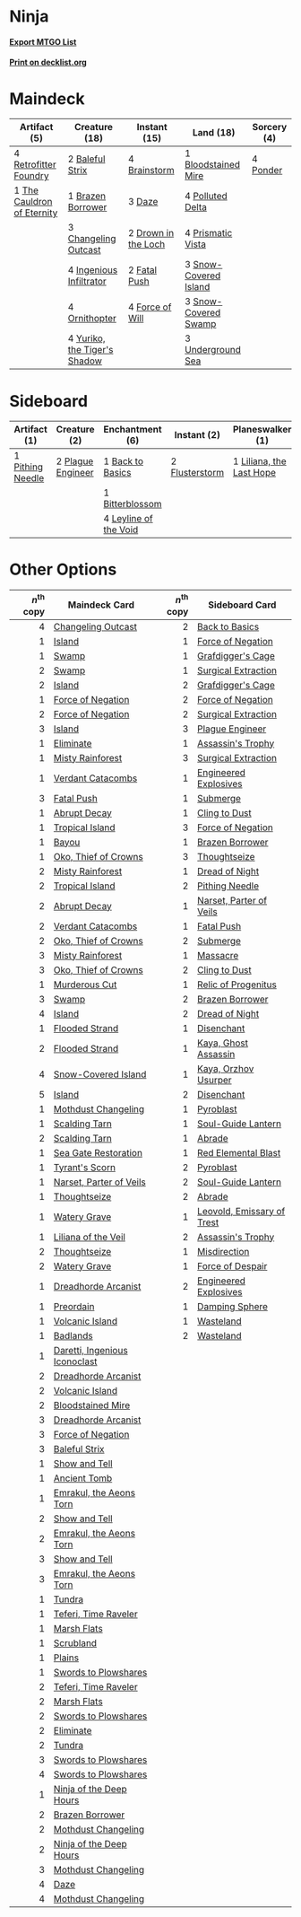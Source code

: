 # Ninja

#### [Export MTGO List](../collection/Ninja/Ninja.txt)
#### [Print on decklist.org](http://decklist.org/?deckmain=2%09Baleful%20Strix%0A1%09Bloodstained%20Mire%0A4%09Brainstorm%0A1%09Brazen%20Borrower%0A3%09Changeling%20Outcast%0A3%09Daze%0A2%09Drown%20in%20the%20Loch%0A2%09Fatal%20Push%0A4%09Force%20of%20Will%0A4%09Ingenious%20Infiltrator%0A4%09Ornithopter%0A4%09Polluted%20Delta%0A4%09Ponder%0A4%09Prismatic%20Vista%0A4%09Retrofitter%20Foundry%0A3%09Snow-Covered%20Island%0A3%09Snow-Covered%20Swamp%0A1%09The%20Cauldron%20of%20Eternity%0A3%09Underground%20Sea%0A4%09Yuriko,%20the%20Tiger's%20Shadow&deckside=1%09Back%20to%20Basics%0A1%09Bitterblossom%0A2%09Flusterstorm%0A4%09Leyline%20of%20the%20Void%0A1%09Liliana,%20the%20Last%20Hope%0A1%09Pithing%20Needle%0A2%09Plague%20Engineer%0A2%09Thoughtseize%0A1%09Toxic%20Deluge)
# Maindeck

|                                            Artifact (5)                                             |                                             Creature (18)                                             |                                         Instant (15)                                         |                                           Land (18)                                            |                                    Sorcery (4)                                    |
|-----------------------------------------------------------------------------------------------------|-------------------------------------------------------------------------------------------------------|----------------------------------------------------------------------------------------------|------------------------------------------------------------------------------------------------|-----------------------------------------------------------------------------------|
|4 [Retrofitter Foundry](http://gatherer.wizards.com/Pages/Card/Details.aspx?multiverseid=450658)     |2 [Baleful Strix](http://gatherer.wizards.com/Pages/Card/Details.aspx?multiverseid=376260)             |4 [Brainstorm](http://gatherer.wizards.com/Pages/Card/Details.aspx?multiverseid=3897)         |1 [Bloodstained Mire](http://gatherer.wizards.com/Pages/Card/Details.aspx?multiverseid=405094)  |4 [Ponder](http://gatherer.wizards.com/Pages/Card/Details.aspx?multiverseid=451051)|
|1 [The Cauldron of Eternity](http://gatherer.wizards.com/Pages/Card/Details.aspx?multiverseid=473044)|1 [Brazen Borrower](http://gatherer.wizards.com/Pages/Card/Details.aspx?multiverseid=473001)           |3 [Daze](http://gatherer.wizards.com/Pages/Card/Details.aspx?multiverseid=189255)             |4 [Polluted Delta](http://gatherer.wizards.com/Pages/Card/Details.aspx?multiverseid=405104)     |                                                                                   |
|                                                                                                     |3 [Changeling Outcast](http://gatherer.wizards.com/Pages/Card/Details.aspx?multiverseid=464031)        |2 [Drown in the Loch](http://gatherer.wizards.com/Pages/Card/Details.aspx?multiverseid=473150)|4 [Prismatic Vista](http://gatherer.wizards.com/Pages/Card/Details.aspx?multiverseid=464193)    |                                                                                   |
|                                                                                                     |4 [Ingenious Infiltrator](http://gatherer.wizards.com/Pages/Card/Details.aspx?multiverseid=464153)     |2 [Fatal Push](http://gatherer.wizards.com/Pages/Card/Details.aspx?multiverseid=423724)       |3 [Snow-Covered Island](http://gatherer.wizards.com/Pages/Card/Details.aspx?multiverseid=121130)|                                                                                   |
|                                                                                                     |4 [Ornithopter](http://gatherer.wizards.com/Pages/Card/Details.aspx?multiverseid=129665)               |4 [Force of Will](http://gatherer.wizards.com/Pages/Card/Details.aspx?multiverseid=3107)      |3 [Snow-Covered Swamp](http://gatherer.wizards.com/Pages/Card/Details.aspx?multiverseid=121256) |                                                                                   |
|                                                                                                     |4 [Yuriko, the Tiger's Shadow](http://gatherer.wizards.com/Pages/Card/Details.aspx?multiverseid=450653)|                                                                                              |3 [Underground Sea](http://gatherer.wizards.com/Pages/Card/Details.aspx?multiverseid=886)       |                                                                                   |


# Sideboard

|                                       Artifact (1)                                        |                                        Creature (2)                                        |                                        Enchantment (6)                                         |                                       Instant (2)                                       |                                         Planeswalker (1)                                          |                                       Sorcery (3)                                       |
|-------------------------------------------------------------------------------------------|--------------------------------------------------------------------------------------------|------------------------------------------------------------------------------------------------|-----------------------------------------------------------------------------------------|---------------------------------------------------------------------------------------------------|-----------------------------------------------------------------------------------------|
|1 [Pithing Needle](http://gatherer.wizards.com/Pages/Card/Details.aspx?multiverseid=129526)|2 [Plague Engineer](http://gatherer.wizards.com/Pages/Card/Details.aspx?multiverseid=464049)|1 [Back to Basics](http://gatherer.wizards.com/Pages/Card/Details.aspx?multiverseid=456642)     |2 [Flusterstorm](http://gatherer.wizards.com/Pages/Card/Details.aspx?multiverseid=228255)|1 [Liliana, the Last Hope](http://gatherer.wizards.com/Pages/Card/Details.aspx?multiverseid=414388)|2 [Thoughtseize](http://gatherer.wizards.com/Pages/Card/Details.aspx?multiverseid=438676)|
|                                                                                           |                                                                                            |1 [Bitterblossom](http://gatherer.wizards.com/Pages/Card/Details.aspx?multiverseid=397701)      |                                                                                         |                                                                                                   |1 [Toxic Deluge](http://gatherer.wizards.com/Pages/Card/Details.aspx?multiverseid=376559)|
|                                                                                           |                                                                                            |4 [Leyline of the Void](http://gatherer.wizards.com/Pages/Card/Details.aspx?multiverseid=107682)|                                                                                         |                                                                                                   |                                                                                         |


# Other Options

|*n*<sup>th</sup> copy|                                             Maindeck Card                                              |*n*<sup>th</sup> copy|                                           Sideboard Card                                            |
|--------------------:|--------------------------------------------------------------------------------------------------------|--------------------:|-----------------------------------------------------------------------------------------------------|
|                    4|[Changeling Outcast](http://gatherer.wizards.com/Pages/Card/Details.aspx?multiverseid=464031)           |                    2|[Back to Basics](http://gatherer.wizards.com/Pages/Card/Details.aspx?multiverseid=456642)            |
|                    1|[Island](http://gatherer.wizards.com/Pages/Card/Details.aspx?multiverseid=439857)                       |                    1|[Force of Negation](http://gatherer.wizards.com/Pages/Card/Details.aspx?multiverseid=464001)         |
|                    1|[Swamp](http://gatherer.wizards.com/Pages/Card/Details.aspx?multiverseid=439858)                        |                    1|[Grafdigger's Cage](http://gatherer.wizards.com/Pages/Card/Details.aspx?multiverseid=278452)         |
|                    2|[Swamp](http://gatherer.wizards.com/Pages/Card/Details.aspx?multiverseid=439858)                        |                    1|[Surgical Extraction](http://gatherer.wizards.com/Pages/Card/Details.aspx?multiverseid=397706)       |
|                    2|[Island](http://gatherer.wizards.com/Pages/Card/Details.aspx?multiverseid=439857)                       |                    2|[Grafdigger's Cage](http://gatherer.wizards.com/Pages/Card/Details.aspx?multiverseid=278452)         |
|                    1|[Force of Negation](http://gatherer.wizards.com/Pages/Card/Details.aspx?multiverseid=464001)            |                    2|[Force of Negation](http://gatherer.wizards.com/Pages/Card/Details.aspx?multiverseid=464001)         |
|                    2|[Force of Negation](http://gatherer.wizards.com/Pages/Card/Details.aspx?multiverseid=464001)            |                    2|[Surgical Extraction](http://gatherer.wizards.com/Pages/Card/Details.aspx?multiverseid=397706)       |
|                    3|[Island](http://gatherer.wizards.com/Pages/Card/Details.aspx?multiverseid=439857)                       |                    3|[Plague Engineer](http://gatherer.wizards.com/Pages/Card/Details.aspx?multiverseid=464049)           |
|                    1|[Eliminate](http://gatherer.wizards.com/Pages/Card/Details.aspx?multiverseid=485420)                    |                    1|[Assassin's Trophy](http://gatherer.wizards.com/Pages/Card/Details.aspx?multiverseid=452902)         |
|                    1|[Misty Rainforest](http://gatherer.wizards.com/Pages/Card/Details.aspx?multiverseid=405102)             |                    3|[Surgical Extraction](http://gatherer.wizards.com/Pages/Card/Details.aspx?multiverseid=397706)       |
|                    1|[Verdant Catacombs](http://gatherer.wizards.com/Pages/Card/Details.aspx?multiverseid=405113)            |                    1|[Engineered Explosives](http://gatherer.wizards.com/Pages/Card/Details.aspx?multiverseid=50139)      |
|                    3|[Fatal Push](http://gatherer.wizards.com/Pages/Card/Details.aspx?multiverseid=423724)                   |                    1|[Submerge](http://gatherer.wizards.com/Pages/Card/Details.aspx?multiverseid=21296)                   |
|                    1|[Abrupt Decay](http://gatherer.wizards.com/Pages/Card/Details.aspx?multiverseid=456061)                 |                    1|[Cling to Dust](http://gatherer.wizards.com/Pages/Card/Details.aspx?multiverseid=476338)             |
|                    1|[Tropical Island](http://gatherer.wizards.com/Pages/Card/Details.aspx?multiverseid=884)                 |                    3|[Force of Negation](http://gatherer.wizards.com/Pages/Card/Details.aspx?multiverseid=464001)         |
|                    1|[Bayou](http://gatherer.wizards.com/Pages/Card/Details.aspx?multiverseid=879)                           |                    1|[Brazen Borrower](http://gatherer.wizards.com/Pages/Card/Details.aspx?multiverseid=473001)           |
|                    1|[Oko, Thief of Crowns](http://gatherer.wizards.com/Pages/Card/Details.aspx?multiverseid=473159)         |                    3|[Thoughtseize](http://gatherer.wizards.com/Pages/Card/Details.aspx?multiverseid=438676)              |
|                    2|[Misty Rainforest](http://gatherer.wizards.com/Pages/Card/Details.aspx?multiverseid=405102)             |                    1|[Dread of Night](http://gatherer.wizards.com/Pages/Card/Details.aspx?multiverseid=14580)             |
|                    2|[Tropical Island](http://gatherer.wizards.com/Pages/Card/Details.aspx?multiverseid=884)                 |                    2|[Pithing Needle](http://gatherer.wizards.com/Pages/Card/Details.aspx?multiverseid=129526)            |
|                    2|[Abrupt Decay](http://gatherer.wizards.com/Pages/Card/Details.aspx?multiverseid=456061)                 |                    1|[Narset, Parter of Veils](http://gatherer.wizards.com/Pages/Card/Details.aspx?multiverseid=460988)   |
|                    2|[Verdant Catacombs](http://gatherer.wizards.com/Pages/Card/Details.aspx?multiverseid=405113)            |                    1|[Fatal Push](http://gatherer.wizards.com/Pages/Card/Details.aspx?multiverseid=423724)                |
|                    2|[Oko, Thief of Crowns](http://gatherer.wizards.com/Pages/Card/Details.aspx?multiverseid=473159)         |                    2|[Submerge](http://gatherer.wizards.com/Pages/Card/Details.aspx?multiverseid=21296)                   |
|                    3|[Misty Rainforest](http://gatherer.wizards.com/Pages/Card/Details.aspx?multiverseid=405102)             |                    1|[Massacre](http://gatherer.wizards.com/Pages/Card/Details.aspx?multiverseid=21324)                   |
|                    3|[Oko, Thief of Crowns](http://gatherer.wizards.com/Pages/Card/Details.aspx?multiverseid=473159)         |                    2|[Cling to Dust](http://gatherer.wizards.com/Pages/Card/Details.aspx?multiverseid=476338)             |
|                    1|[Murderous Cut](http://gatherer.wizards.com/Pages/Card/Details.aspx?multiverseid=386613)                |                    1|[Relic of Progenitus](http://gatherer.wizards.com/Pages/Card/Details.aspx?multiverseid=174824)       |
|                    3|[Swamp](http://gatherer.wizards.com/Pages/Card/Details.aspx?multiverseid=439858)                        |                    2|[Brazen Borrower](http://gatherer.wizards.com/Pages/Card/Details.aspx?multiverseid=473001)           |
|                    4|[Island](http://gatherer.wizards.com/Pages/Card/Details.aspx?multiverseid=439857)                       |                    2|[Dread of Night](http://gatherer.wizards.com/Pages/Card/Details.aspx?multiverseid=14580)             |
|                    1|[Flooded Strand](http://gatherer.wizards.com/Pages/Card/Details.aspx?multiverseid=405098)               |                    1|[Disenchant](http://gatherer.wizards.com/Pages/Card/Details.aspx?multiverseid=847)                   |
|                    2|[Flooded Strand](http://gatherer.wizards.com/Pages/Card/Details.aspx?multiverseid=405098)               |                    1|[Kaya, Ghost Assassin](http://gatherer.wizards.com/Pages/Card/Details.aspx?multiverseid=417421)      |
|                    4|[Snow-Covered Island](http://gatherer.wizards.com/Pages/Card/Details.aspx?multiverseid=121130)          |                    1|[Kaya, Orzhov Usurper](http://gatherer.wizards.com/Pages/Card/Details.aspx?multiverseid=460129)      |
|                    5|[Island](http://gatherer.wizards.com/Pages/Card/Details.aspx?multiverseid=439857)                       |                    2|[Disenchant](http://gatherer.wizards.com/Pages/Card/Details.aspx?multiverseid=847)                   |
|                    1|[Mothdust Changeling](http://gatherer.wizards.com/Pages/Card/Details.aspx?multiverseid=370508)          |                    1|[Pyroblast](http://gatherer.wizards.com/Pages/Card/Details.aspx?multiverseid=4083)                   |
|                    1|[Scalding Tarn](http://gatherer.wizards.com/Pages/Card/Details.aspx?multiverseid=405107)                |                    1|[Soul-Guide Lantern](http://gatherer.wizards.com/Pages/Card/Details.aspx?multiverseid=476488)        |
|                    2|[Scalding Tarn](http://gatherer.wizards.com/Pages/Card/Details.aspx?multiverseid=405107)                |                    1|[Abrade](http://gatherer.wizards.com/Pages/Card/Details.aspx?multiverseid=430772)                    |
|                    1|[Sea Gate Restoration](http://gatherer.wizards.com/Pages/Card/Details.aspx?multiverseid=491706)         |                    1|[Red Elemental Blast](http://gatherer.wizards.com/Pages/Card/Details.aspx?multiverseid=814)          |
|                    1|[Tyrant's Scorn](http://gatherer.wizards.com/Pages/Card/Details.aspx?multiverseid=461152)               |                    2|[Pyroblast](http://gatherer.wizards.com/Pages/Card/Details.aspx?multiverseid=4083)                   |
|                    1|[Narset, Parter of Veils](http://gatherer.wizards.com/Pages/Card/Details.aspx?multiverseid=460988)      |                    2|[Soul-Guide Lantern](http://gatherer.wizards.com/Pages/Card/Details.aspx?multiverseid=476488)        |
|                    1|[Thoughtseize](http://gatherer.wizards.com/Pages/Card/Details.aspx?multiverseid=438676)                 |                    2|[Abrade](http://gatherer.wizards.com/Pages/Card/Details.aspx?multiverseid=430772)                    |
|                    1|[Watery Grave](http://gatherer.wizards.com/Pages/Card/Details.aspx?multiverseid=405114)                 |                    1|[Leovold, Emissary of Trest](http://gatherer.wizards.com/Pages/Card/Details.aspx?multiverseid=416834)|
|                    1|[Liliana of the Veil](http://gatherer.wizards.com/Pages/Card/Details.aspx?multiverseid=235597)          |                    2|[Assassin's Trophy](http://gatherer.wizards.com/Pages/Card/Details.aspx?multiverseid=452902)         |
|                    2|[Thoughtseize](http://gatherer.wizards.com/Pages/Card/Details.aspx?multiverseid=438676)                 |                    1|[Misdirection](http://gatherer.wizards.com/Pages/Card/Details.aspx?multiverseid=382310)              |
|                    2|[Watery Grave](http://gatherer.wizards.com/Pages/Card/Details.aspx?multiverseid=405114)                 |                    1|[Force of Despair](http://gatherer.wizards.com/Pages/Card/Details.aspx?multiverseid=464041)          |
|                    1|[Dreadhorde Arcanist](http://gatherer.wizards.com/Pages/Card/Details.aspx?multiverseid=461052)          |                    2|[Engineered Explosives](http://gatherer.wizards.com/Pages/Card/Details.aspx?multiverseid=50139)      |
|                    1|[Preordain](http://gatherer.wizards.com/Pages/Card/Details.aspx?multiverseid=405347)                    |                    1|[Damping Sphere](http://gatherer.wizards.com/Pages/Card/Details.aspx?multiverseid=443101)            |
|                    1|[Volcanic Island](http://gatherer.wizards.com/Pages/Card/Details.aspx?multiverseid=887)                 |                    1|[Wasteland](http://gatherer.wizards.com/Pages/Card/Details.aspx?multiverseid=413790)                 |
|                    1|[Badlands](http://gatherer.wizards.com/Pages/Card/Details.aspx?multiverseid=878)                        |                    2|[Wasteland](http://gatherer.wizards.com/Pages/Card/Details.aspx?multiverseid=413790)                 |
|                    1|[Daretti, Ingenious Iconoclast](http://gatherer.wizards.com/Pages/Card/Details.aspx?multiverseid=416831)|                     |                                                                                                     |
|                    2|[Dreadhorde Arcanist](http://gatherer.wizards.com/Pages/Card/Details.aspx?multiverseid=461052)          |                     |                                                                                                     |
|                    2|[Volcanic Island](http://gatherer.wizards.com/Pages/Card/Details.aspx?multiverseid=887)                 |                     |                                                                                                     |
|                    2|[Bloodstained Mire](http://gatherer.wizards.com/Pages/Card/Details.aspx?multiverseid=405094)            |                     |                                                                                                     |
|                    3|[Dreadhorde Arcanist](http://gatherer.wizards.com/Pages/Card/Details.aspx?multiverseid=461052)          |                     |                                                                                                     |
|                    3|[Force of Negation](http://gatherer.wizards.com/Pages/Card/Details.aspx?multiverseid=464001)            |                     |                                                                                                     |
|                    3|[Baleful Strix](http://gatherer.wizards.com/Pages/Card/Details.aspx?multiverseid=376260)                |                     |                                                                                                     |
|                    1|[Show and Tell](http://gatherer.wizards.com/Pages/Card/Details.aspx?multiverseid=416878)                |                     |                                                                                                     |
|                    1|[Ancient Tomb](http://gatherer.wizards.com/Pages/Card/Details.aspx?multiverseid=409567)                 |                     |                                                                                                     |
|                    1|[Emrakul, the Aeons Torn](http://gatherer.wizards.com/Pages/Card/Details.aspx?multiverseid=397905)      |                     |                                                                                                     |
|                    2|[Show and Tell](http://gatherer.wizards.com/Pages/Card/Details.aspx?multiverseid=416878)                |                     |                                                                                                     |
|                    2|[Emrakul, the Aeons Torn](http://gatherer.wizards.com/Pages/Card/Details.aspx?multiverseid=397905)      |                     |                                                                                                     |
|                    3|[Show and Tell](http://gatherer.wizards.com/Pages/Card/Details.aspx?multiverseid=416878)                |                     |                                                                                                     |
|                    3|[Emrakul, the Aeons Torn](http://gatherer.wizards.com/Pages/Card/Details.aspx?multiverseid=397905)      |                     |                                                                                                     |
|                    1|[Tundra](http://gatherer.wizards.com/Pages/Card/Details.aspx?multiverseid=885)                          |                     |                                                                                                     |
|                    1|[Teferi, Time Raveler](http://gatherer.wizards.com/Pages/Card/Details.aspx?multiverseid=461148)         |                     |                                                                                                     |
|                    1|[Marsh Flats](http://gatherer.wizards.com/Pages/Card/Details.aspx?multiverseid=405101)                  |                     |                                                                                                     |
|                    1|[Scrubland](http://gatherer.wizards.com/Pages/Card/Details.aspx?multiverseid=882)                       |                     |                                                                                                     |
|                    1|[Plains](http://gatherer.wizards.com/Pages/Card/Details.aspx?multiverseid=439856)                       |                     |                                                                                                     |
|                    1|[Swords to Plowshares](http://gatherer.wizards.com/Pages/Card/Details.aspx?multiverseid=869)            |                     |                                                                                                     |
|                    2|[Teferi, Time Raveler](http://gatherer.wizards.com/Pages/Card/Details.aspx?multiverseid=461148)         |                     |                                                                                                     |
|                    2|[Marsh Flats](http://gatherer.wizards.com/Pages/Card/Details.aspx?multiverseid=405101)                  |                     |                                                                                                     |
|                    2|[Swords to Plowshares](http://gatherer.wizards.com/Pages/Card/Details.aspx?multiverseid=869)            |                     |                                                                                                     |
|                    2|[Eliminate](http://gatherer.wizards.com/Pages/Card/Details.aspx?multiverseid=485420)                    |                     |                                                                                                     |
|                    2|[Tundra](http://gatherer.wizards.com/Pages/Card/Details.aspx?multiverseid=885)                          |                     |                                                                                                     |
|                    3|[Swords to Plowshares](http://gatherer.wizards.com/Pages/Card/Details.aspx?multiverseid=869)            |                     |                                                                                                     |
|                    4|[Swords to Plowshares](http://gatherer.wizards.com/Pages/Card/Details.aspx?multiverseid=869)            |                     |                                                                                                     |
|                    1|[Ninja of the Deep Hours](http://gatherer.wizards.com/Pages/Card/Details.aspx?multiverseid=74587)       |                     |                                                                                                     |
|                    2|[Brazen Borrower](http://gatherer.wizards.com/Pages/Card/Details.aspx?multiverseid=473001)              |                     |                                                                                                     |
|                    2|[Mothdust Changeling](http://gatherer.wizards.com/Pages/Card/Details.aspx?multiverseid=370508)          |                     |                                                                                                     |
|                    2|[Ninja of the Deep Hours](http://gatherer.wizards.com/Pages/Card/Details.aspx?multiverseid=74587)       |                     |                                                                                                     |
|                    3|[Mothdust Changeling](http://gatherer.wizards.com/Pages/Card/Details.aspx?multiverseid=370508)          |                     |                                                                                                     |
|                    4|[Daze](http://gatherer.wizards.com/Pages/Card/Details.aspx?multiverseid=189255)                         |                     |                                                                                                     |
|                    4|[Mothdust Changeling](http://gatherer.wizards.com/Pages/Card/Details.aspx?multiverseid=370508)          |                     |                                                                                                     |

